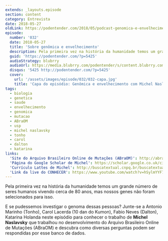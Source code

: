 ```yaml
---
extends: _layouts.episode
section: content
category: Entrevista
date: 2018-05-27
oldLink: https://podentender.com/2018/05/podcast-genomica-e-envelhecimento.html
episode:
  number: '032'
  date: 2018-05-27
  title: 'Sobre genômica e envelhecimento'
  description: Pela primeira vez na história da humanidade temos um grande número de seres humanos vivendo cerca de 80 anos, mas nossos genes não foram selecionados para isso. Vamos descobrir como investigar o genoma dessas pessoas. 
  guid: 'https://podentender.com/?p=5425'
  audioStrategy: blubrry
  audioUrl: https://media.blubrry.com/podentender/s/content.blubrry.com/podentender/PODEntender_32.mp3
  disqus: '5425 http://podentender.com/?p=5425'
  cover:
    url: '/assets/images/episode/032/032-capa.jpg'
    title: 'Capa do episódio: Genômica e envelhecimento com Michel Naslavsky'
tags:
  - biologia
  - genetica
  - saude
  - envelhecimento
  - genomica
  - mutacao
  - ABraOM
  - usp
  - michel naslavsky
  - tonho
  - carol
  - dalton
  - katarina
links:
  'Site do Arquivo Brasileiro Online de Mutações (ABraOM)': http://abraom.ib.usp.br/
  'Página do Google Scholar de Michel': https://scholar.google.co.uk/citations?user=Lnkb1SUAAAAJ&hl=en
  'Currículo Lattes de Michel': http://buscatextual.cnpq.br/buscatextual/visualizacv.do?id=K4236507U6
  'Link da live do CONHECER': https://www.youtube.com/watch?v=hSylmYYF73U
---
```

Pela primeira vez na história da humanidade temos um grande número de seres humanos vivendo
cerca de 80 anos, mas nossos genes não foram selecionados para isso.

E se pudessemos investigar o genoma dessas pessoas? Junte-se a Antonio Marinho (Tonho),
Carol Lacerda (10 dan do Kumon), Fabio Neves (Dalton), Katarina Holanda neste episódio
para conhecer o trabalho de **Michel Naslavsky** que trabalhou no desenvolvimento do
Arquivo Brasileiro Online de Mutações (ABraOM) e descubra como diversas perguntas podem
ser respondidas por esse banco de dados.
